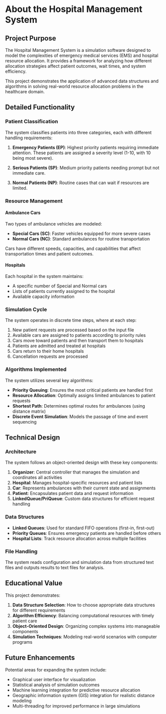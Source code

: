 # About the Hospital Management System

## Project Purpose

The Hospital Management System is a simulation software designed to model the complexities of emergency medical services (EMS) and hospital resource allocation. It provides a framework for analyzing how different allocation strategies affect patient outcomes, wait times, and system efficiency.

This project demonstrates the application of advanced data structures and algorithms in solving real-world resource allocation problems in the healthcare domain.

## Detailed Functionality

### Patient Classification

The system classifies patients into three categories, each with different handling requirements:

1. **Emergency Patients (EP)**: Highest priority patients requiring immediate attention. These patients are assigned a severity level (1-10, with 10 being most severe).

2. **Serious Patients (SP)**: Medium priority patients needing prompt but not immediate care.

3. **Normal Patients (NP)**: Routine cases that can wait if resources are limited.

### Resource Management

#### Ambulance Cars

Two types of ambulance vehicles are modeled:

- **Special Cars (SC)**: Faster vehicles equipped for more severe cases
- **Normal Cars (NC)**: Standard ambulances for routine transportation

Cars have different speeds, capacities, and capabilities that affect transportation times and patient outcomes.

#### Hospitals

Each hospital in the system maintains:
- A specific number of Special and Normal cars
- Lists of patients currently assigned to the hospital
- Available capacity information

### Simulation Cycle

The system operates in discrete time steps, where at each step:

1. New patient requests are processed based on the input file
2. Available cars are assigned to patients according to priority rules
3. Cars move toward patients and then transport them to hospitals
4. Patients are admitted and treated at hospitals
5. Cars return to their home hospitals
6. Cancellation requests are processed

### Algorithms Implemented

The system utilizes several key algorithms:

- **Priority Queuing**: Ensures the most critical patients are handled first
- **Resource Allocation**: Optimally assigns limited ambulances to patient requests
- **Shortest Path**: Determines optimal routes for ambulances (using distance matrix)
- **Discrete Event Simulation**: Models the passage of time and event sequencing

## Technical Design

### Architecture

The system follows an object-oriented design with these key components:

1. **Organizer**: Central controller that manages the simulation and coordinates all activities
2. **Hospital**: Manages hospital-specific resources and patient lists
3. **Car**: Represents ambulances with their current state and assignments
4. **Patient**: Encapsulates patient data and request information
5. **LinkedQueue/PriQueue**: Custom data structures for efficient request handling

### Data Structures

- **Linked Queues**: Used for standard FIFO operations (first-in, first-out)
- **Priority Queues**: Ensures emergency patients are handled before others
- **Hospital Lists**: Track resource allocation across multiple facilities

### File Handling

The system reads configuration and simulation data from structured text files and outputs results to text files for analysis.

## Educational Value

This project demonstrates:

1. **Data Structure Selection**: How to choose appropriate data structures for different requirements
2. **Algorithm Efficiency**: Balancing computational resources with timely patient care
3. **Object-Oriented Design**: Organizing complex systems into manageable components
4. **Simulation Techniques**: Modeling real-world scenarios with computer programs

## Future Enhancements

Potential areas for expanding the system include:

- Graphical user interface for visualization
- Statistical analysis of simulation outcomes
- Machine learning integration for predictive resource allocation
- Geographic information system (GIS) integration for realistic distance modeling
- Multi-threading for improved performance in large simulations 